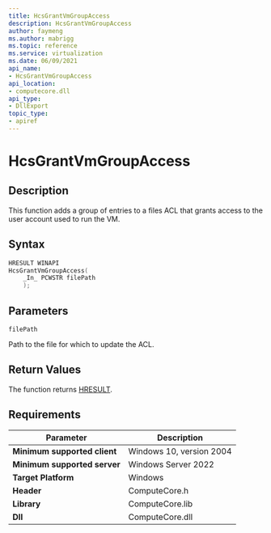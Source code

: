```yaml
---
title: HcsGrantVmGroupAccess
description: HcsGrantVmGroupAccess
author: faymeng
ms.author: mabrigg
ms.topic: reference
ms.service: virtualization
ms.date: 06/09/2021
api_name:
- HcsGrantVmGroupAccess
api_location:
- computecore.dll
api_type:
- DllExport
topic_type: 
- apiref
---
```

# HcsGrantVmGroupAccess

## Description

This function adds a group of entries to a files ACL that grants access to the user account used to run the VM.

## Syntax

```cpp
HRESULT WINAPI
HcsGrantVmGroupAccess(
    _In_ PCWSTR filePath
    );
```

## Parameters

`filePath`

Path to the file for which to update the ACL.

## Return Values

The function returns [HRESULT](./HCSHResult.md).

## Requirements

|Parameter|Description|
|---|---|
| **Minimum supported client** | Windows 10, version 2004 |
| **Minimum supported server** | Windows Server 2022 |
| **Target Platform** | Windows |
| **Header** | ComputeCore.h |
| **Library** | ComputeCore.lib |
| **Dll** | ComputeCore.dll |